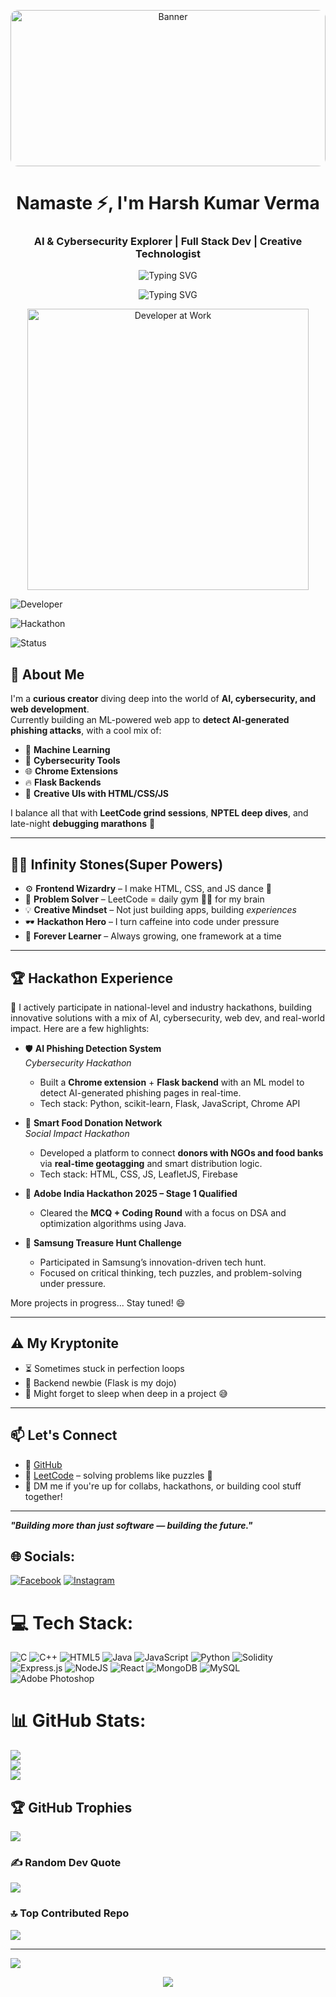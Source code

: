 <p align="center">
  <img src="https://i.pinimg.com/originals/4e/f6/08/4ef608e95677dc3dab15a00df8148277.gif" width="100%" height="250" style="object-fit: cover; border-radius: 12px;" alt="Banner"/>
</p>

<h1 align="center">Namaste ⚡, I'm Harsh Kumar Verma</h1>
<h3 align="center">AI & Cybersecurity Explorer | Full Stack Dev | Creative Technologist</h3>

<p align="center">
  <img src="https://readme-typing-svg.demolab.com?font=Fira+Code&weight=600&size=24&pause=1000&color=F6F6F6&center=true&vCenter=true&width=435&lines=Hackathon+Addicted;Code+is+my+Canvas;Building+Smart+&+Secure+Web+Apps;Hackathon+Lover;Team+Player;Always+Learning;Always+Building" alt="Typing SVG" />
</p>

<p align="center">
  <img src="https://readme-typing-svg.demolab.com?font=Fira+Code&weight=600&size=24&pause=1000&color=F6F6F6&center=true&vCenter=true&width=435&lines=Hackathon+Addicted;Code+is+my+Canvas;Building+Smart+&+Secure+Web+Apps;Hackathon+Lover;Team+Player;Always+Learning;Always+Building" alt="Typing SVG" />
</p>



<p align="center">
  <img src="https://user-images.githubusercontent.com/74038190/235224431-e8c8c12e-6826-47f1-89fb-2ddad83b3abf.gif" alt="Developer at Work" width="450"/>
</p>


![Developer](https://img.shields.io/badge/role-Full%20Stack%20Explorer-blueviolet)

![Hackathon](https://img.shields.io/badge/hackathons-Addicted%20💻-green)

![Status](https://img.shields.io/badge/backend-Learning%20Flask-orange)

## 🧠 About Me

I'm a **curious creator** diving deep into the world of **AI, cybersecurity, and web development**.  
Currently building an ML-powered web app to **detect AI-generated phishing attacks**, with a cool mix of:

- 🧠 **Machine Learning**
- 🔐 **Cybersecurity Tools**
- 🌐 **Chrome Extensions**
- 🔥 **Flask Backends**
- 🎨 **Creative UIs with HTML/CSS/JS**

I balance all that with **LeetCode grind sessions**, **NPTEL deep dives**, and late-night **debugging marathons** 🧃

---

## 🦸‍♂️ Infinity Stones(Super Powers)

- ⚙️ **Frontend Wizardry** – I make HTML, CSS, and JS dance 💃
- 🧩 **Problem Solver** – LeetCode = daily gym 🏋️‍♂️ for my brain
- 💡 **Creative Mindset** – Not just building apps, building *experiences*
- 🕶️ **Hackathon Hero** – I turn caffeine into code under pressure
- 🌱 **Forever Learner** – Always growing, one framework at a time

---

## 🏆 Hackathon Experience

🚀 I actively participate in national-level and industry hackathons, building innovative solutions with a mix of AI, cybersecurity, web dev, and real-world impact. Here are a few highlights:

- 🛡️ **AI Phishing Detection System**  
  *Cybersecurity Hackathon*  
  - Built a **Chrome extension** + **Flask backend** with an ML model to detect AI-generated phishing pages in real-time.
  - Tech stack: Python, scikit-learn, Flask, JavaScript, Chrome API

- 🍱 **Smart Food Donation Network**  
  *Social Impact Hackathon*  
  - Developed a platform to connect **donors with NGOs and food banks** via **real-time geotagging** and smart distribution logic.
  - Tech stack: HTML, CSS, JS, LeafletJS, Firebase

- 🧠 **Adobe India Hackathon 2025 – Stage 1 Qualified**  
  - Cleared the **MCQ + Coding Round** with a focus on DSA and optimization algorithms using Java.

- 🧩 **Samsung Treasure Hunt Challenge**  
  - Participated in Samsung’s innovation-driven tech hunt.
  - Focused on critical thinking, tech puzzles, and problem-solving under pressure.

More projects in progress... Stay tuned! 😄


---

## ⚠️ My Kryptonite

- ⏳ Sometimes stuck in perfection loops  
- 🧱 Backend newbie (Flask is my dojo)  
- 🧠 Might forget to sleep when deep in a project 😅

---

## 📫 Let's Connect

- 🔗 [GitHub](https://github.com/Harsh-lab-art)
- 🧠 [LeetCode](https://leetcode.com/) – solving problems like puzzles 🧩
- 💬 DM me if you're up for collabs, hackathons, or building cool stuff together!

---

**_"Building more than just software — building the future."_**



## 🌐 Socials:
[![Facebook](https://img.shields.io/badge/Facebook-%231877F2.svg?logo=Facebook&logoColor=white)](https://www.facebook.com/share/14yGrukHYHy/) [![Instagram](https://img.shields.io/badge/Instagram-%23E4405F.svg?logo=Instagram&logoColor=white)](https://www.instagram.com/h.arshyxx?utm_source=qr&igsh=MXR4YXE3Z3d0NTJiMA==) 

# 💻 Tech Stack:
![C](https://img.shields.io/badge/c-%2300599C.svg?style=for-the-badge&logo=c&logoColor=white) ![C++](https://img.shields.io/badge/c++-%2300599C.svg?style=for-the-badge&logo=c%2B%2B&logoColor=white) ![HTML5](https://img.shields.io/badge/html5-%23E34F26.svg?style=for-the-badge&logo=html5&logoColor=white) ![Java](https://img.shields.io/badge/java-%23ED8B00.svg?style=for-the-badge&logo=openjdk&logoColor=white) ![JavaScript](https://img.shields.io/badge/javascript-%23323330.svg?style=for-the-badge&logo=javascript&logoColor=%23F7DF1E) ![Python](https://img.shields.io/badge/python-3670A0?style=for-the-badge&logo=python&logoColor=ffdd54) ![Solidity](https://img.shields.io/badge/Solidity-%23363636.svg?style=for-the-badge&logo=solidity&logoColor=white) ![Express.js](https://img.shields.io/badge/express.js-%23404d59.svg?style=for-the-badge&logo=express&logoColor=%2361DAFB) ![NodeJS](https://img.shields.io/badge/node.js-6DA55F?style=for-the-badge&logo=node.js&logoColor=white) ![React](https://img.shields.io/badge/react-%2320232a.svg?style=for-the-badge&logo=react&logoColor=%2361DAFB) ![MongoDB](https://img.shields.io/badge/MongoDB-%234ea94b.svg?style=for-the-badge&logo=mongodb&logoColor=white) ![MySQL](https://img.shields.io/badge/mysql-4479A1.svg?style=for-the-badge&logo=mysql&logoColor=white) ![Adobe Photoshop](https://img.shields.io/badge/adobe%20photoshop-%2331A8FF.svg?style=for-the-badge&logo=adobe%20photoshop&logoColor=white)
# 📊 GitHub Stats:
![](https://github-readme-stats.vercel.app/api?username=Harsh-lab-art&theme=dark&hide_border=false&include_all_commits=false&count_private=false)<br/>
![](https://github-readme-streak-stats.herokuapp.com/?user=Harsh-lab-art&theme=dark&hide_border=false)<br/>
![](https://github-readme-stats.vercel.app/api/top-langs/?username=Harsh-lab-art&theme=dark&hide_border=false&include_all_commits=false&count_private=false&layout=compact)

## 🏆 GitHub Trophies
![](https://github-profile-trophy.vercel.app/?username=Harsh-lab-art&theme=radical&no-frame=false&no-bg=true&margin-w=4)

### ✍️ Random Dev Quote
![](https://quotes-github-readme.vercel.app/api?type=horizontal&theme=dark)

### 🔝 Top Contributed Repo
![](https://github-contributor-stats.vercel.app/api?username=Harsh-lab-art&limit=5&theme=dark&combine_all_yearly_contributions=true)

---
[![](https://visitcount.itsvg.in/api?id=Harsh-lab-art&icon=0&color=0)](https://visitcount.itsvg.in)

<p align="center">
  <img src="https://capsule-render.vercel.app/api?type=waving&color=6556CD&height=120&section=footer"/>
</p>

